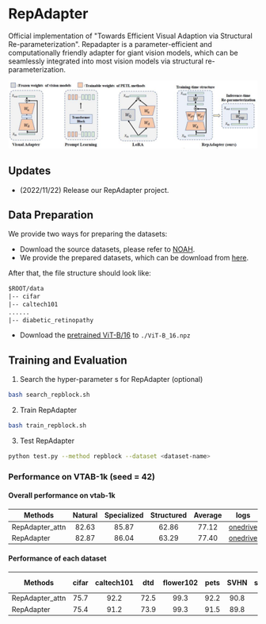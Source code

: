 # RepAdapter

Official implementation of "Towards Efficient Visual Adaption via Structural Re-parameterization".
Repadapter is a parameter-efficient and computationally friendly adapter for giant vision models, which can be seamlessly integrated into most
 vision models via structural re-parameterization.


<p align="center">
	<img src="./misc/RepAdapter.jpg" width="1000">
</p>

## Updates 
- (2022/11/22) Release our RepAdapter project.

## Data Preparation
We provide two ways for preparing the datasets:
- Download the source datasets, please refer to [NOAH](https://github.com/ZhangYuanhan-AI/NOAH/#data-preparation).
- We provide the prepared datasets, which can be download from [here]().

After that, the file structure should look like:
```
$ROOT/data
|-- cifar
|-- caltech101
......
|-- diabetic_retinopathy
```
 
- Download the [pretrained ViT-B/16](https://storage.googleapis.com/vit_models/imagenet21k/ViT-B_16.npz) to `./ViT-B_16.npz`

## Training and Evaluation
1. Search the hyper-parameter s for RepAdapter (optional)
```sh 
bash search_repblock.sh
``` 

2. Train RepAdapter
```sh 
bash train_repblock.sh
``` 

3. Test RepAdapter
```sh 
python test.py --method repblock --dataset <dataset-name> 
```

### Performance on VTAB-1k (seed = 42)
#### Overall performance on vtab-1k

| Methods         | Natural | Specialized | Structured | Average |     logs     |  checkpoints |
|-----------------|:-------:|:-----------:|:----------:|:-------:|:------------:|:------------:|
| RepAdapter_attn |   82.63 |       85.87 |      62.86 |   77.12 | [onedrive]() |  [onedrive]() |
| RepAdapter      |  82.87  |       86.04 |      63.29 |  77.40  |  [onedrive]() |  [onedrive]() |

#### Performance of each dataset

| Methods         | cifar | caltech101 |  dtd  | flower102 |  pets |  SVHN | sun397 | Camelyon | EuroSAT | Resisc45 | Retinopathy | Clevr-count | Clevr-dist | DMLab | Kitti-dist | Dspr-loc | Dspr-ori | sNORB-Azim | sNORB-Ele |
|-----------------|:-----:|:----------:|:-----:|:---------:|:-----:|:-----:|:------:|:--------:|:-------:|:--------:|:-----------:|:-----------:|:----------:|:-----:|:----------:|:--------:|:--------:|:----------:|:---------:|
| RepAdapter_attn | 75.7  |    92.2    | 72.5  |   99.3    | 92.2  | 90.8  |  57.5  |   86.9   |  96.0   |   85.7   |    75.5     |    82.4     |    64.1    | 52.3  |    81.9    |   86.6   |   54.3   |    38.0    |   46.9    |
| RepAdapter      | 75.4  |    91.2    | 73.9  |   99.3    | 91.5  | 89.8  |  57.6  |   87.0   |  95.9   |   85.3   |    75.4     |    83.0     |    64.8    | 53.1  |    81.6    |   85.6   |   53.5   |    35.4    |   46.0    |
 
